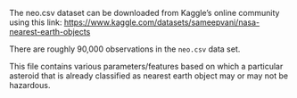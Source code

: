 The neo.csv dataset can be downloaded from Kaggle’s online community using this link: https://www.kaggle.com/datasets/sameepvani/nasa-nearest-earth-objects

There are roughly 90,000 observations in the `neo.csv` data set. 

This file contains various parameters/features based on which a particular asteroid that is already classified as nearest earth object may or may not be hazardous.